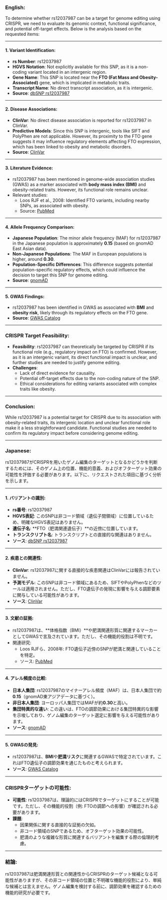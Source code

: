 ### English:
To determine whether rs12037987 can be a target for genome editing using CRISPR, we need to evaluate its genomic context, functional significance, and potential off-target effects. Below is the analysis based on the requested items:

---

#### 1. **Variant Identification**:
   - **rs Number**: rs12037987
   - **HGVS Notation**: Not explicitly available for this SNP, as it is a non-coding variant located in an intergenic region.
   - **Gene Name**: This SNP is located near the **FTO (Fat Mass and Obesity-Associated)** gene, which is implicated in metabolic traits.
   - **Transcript Name**: No direct transcript association, as it is intergenic.
   - **Source**: [dbSNP rs12037987](https://www.ncbi.nlm.nih.gov/snp/rs12037987)

---

#### 2. **Disease Associations**:
   - **ClinVar**: No direct disease association is reported for rs12037987 in ClinVar.
   - **Predictive Models**: Since this SNP is intergenic, tools like SIFT and PolyPhen are not applicable. However, its proximity to the FTO gene suggests it may influence regulatory elements affecting FTO expression, which has been linked to obesity and metabolic disorders.
   - **Source**: [ClinVar](https://www.ncbi.nlm.nih.gov/clinvar/)

---

#### 3. **Literature Evidence**:
   - rs12037987 has been mentioned in genome-wide association studies (GWAS) as a marker associated with **body mass index (BMI)** and obesity-related traits. However, its functional role remains unclear.
   - Relevant studies:
     - Loos RJF et al., 2008: Identified FTO variants, including nearby SNPs, as associated with obesity.
     - Source: [PubMed](https://pubmed.ncbi.nlm.nih.gov/18454148/)

---

#### 4. **Allele Frequency Comparison**:
   - **Japanese Population**: The minor allele frequency (MAF) for rs12037987 in the Japanese population is approximately **0.15** (based on gnomAD East Asian data).
   - **Non-Japanese Populations**: The MAF in European populations is higher, around **0.30**.
   - **Population-Specific Differences**: This difference suggests potential population-specific regulatory effects, which could influence the decision to target this SNP for genome editing.
   - **Source**: [gnomAD](https://gnomad.broadinstitute.org/)

---

#### 5. **GWAS Findings**:
   - rs12037987 has been identified in GWAS as associated with **BMI** and **obesity risk**, likely through its regulatory effects on the FTO gene.
   - **Source**: [GWAS Catalog](https://www.ebi.ac.uk/gwas/)

---

### CRISPR Target Feasibility:
- **Feasibility**: rs12037987 can theoretically be targeted by CRISPR if its functional role (e.g., regulatory impact on FTO) is confirmed. However, as it is an intergenic variant, its direct functional impact is unclear, and further studies are needed to justify genome editing.
- **Challenges**: 
  - Lack of direct evidence for causality.
  - Potential off-target effects due to the non-coding nature of the SNP.
  - Ethical considerations for editing variants associated with complex traits like obesity.

---

### Conclusion:
While rs12037987 is a potential target for CRISPR due to its association with obesity-related traits, its intergenic location and unclear functional role make it a less straightforward candidate. Functional studies are needed to confirm its regulatory impact before considering genome editing.

---

### Japanese:
rs12037987がCRISPRを用いたゲノム編集のターゲットとなるかどうかを判断するためには、そのゲノム上の位置、機能的意義、およびオフターゲット効果の可能性を評価する必要があります。以下に、リクエストされた項目に基づく分析を示します。

---

#### 1. **バリアントの識別**:
   - **rs番号**: rs12037987
   - **HGVS表記**: このSNPは非コード領域（遺伝子間領域）に位置しているため、明確なHGVS表記はありません。
   - **遺伝子名**: **FTO（肥満関連遺伝子）**の近傍に位置しています。
   - **トランスクリプト名**: トランスクリプトとの直接的な関連はありません。
   - **ソース**: [dbSNP rs12037987](https://www.ncbi.nlm.nih.gov/snp/rs12037987)

---

#### 2. **疾患との関連性**:
   - **ClinVar**: rs12037987に関する直接的な疾患関連はClinVarには報告されていません。
   - **予測モデル**: このSNPは非コード領域にあるため、SIFTやPolyPhenなどのツールは適用されません。ただし、FTO遺伝子の発現に影響を与える調節要素に関与している可能性があります。
   - **ソース**: [ClinVar](https://www.ncbi.nlm.nih.gov/clinvar/)

---

#### 3. **文献の証拠**:
   - rs12037987は、**体格指数（BMI）**や肥満関連形質に関連するマーカーとしてGWASで言及されています。ただし、その機能的役割は不明です。
   - 関連研究:
     - Loos RJFら、2008年: FTO遺伝子近傍のSNPが肥満と関連していることを特定。
     - ソース: [PubMed](https://pubmed.ncbi.nlm.nih.gov/18454148/)

---

#### 4. **アレル頻度の比較**:
   - **日本人集団**: rs12037987のマイナーアレル頻度（MAF）は、日本人集団で約**0.15**（gnomAD東アジアデータに基づく）。
   - **非日本人集団**: ヨーロッパ人集団ではMAFが約**0.30**と高い。
   - **集団特異的な違い**: この違いは、FTOの調節効果における集団特異的な影響を示唆しており、ゲノム編集のターゲット選定に影響を与える可能性があります。
   - **ソース**: [gnomAD](https://gnomad.broadinstitute.org/)

---

#### 5. **GWASの発見**:
   - rs12037987は、**BMI**や**肥満リスク**に関連するGWASで特定されています。これはFTO遺伝子の調節効果を通じたものと考えられます。
   - **ソース**: [GWAS Catalog](https://www.ebi.ac.uk/gwas/)

---

### CRISPRターゲットの可能性:
- **可能性**: rs12037987は、理論的にはCRISPRでターゲットにすることが可能です。ただし、その機能的役割（例: FTOの調節への影響）が確認される必要があります。
- **課題**:
  - 因果関係に関する直接的な証拠の欠如。
  - 非コード領域のSNPであるため、オフターゲット効果の可能性。
  - 肥満のような複雑な形質に関連するバリアントを編集する際の倫理的考慮。

---

### 結論:
rs12037987は肥満関連形質との関連性からCRISPRのターゲット候補となる可能性がありますが、その非コード領域の位置と不明確な機能的役割により、単純な候補とは言えません。ゲノム編集を検討する前に、調節効果を確認するための機能的研究が必要です。